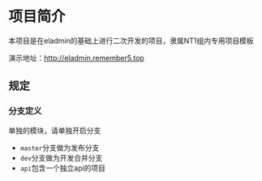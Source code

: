 # 项目简介

本项目是在eladmin的基础上进行二次开发的项目，隶属NT1组内专用项目模板

演示地址：http://eladmin.remember5.top

## 规定

### 分支定义
单独的模块，请单独开启分支
* `master`分支做为发布分支
* `dev`分支做为开发合并分支
* `api`包含一个独立api的项目



